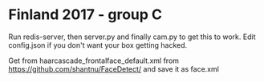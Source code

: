 Finland 2017 - group C
======================

Run redis-server, then server.py and finally cam.py to get this to work.
Edit config.json if you don't want your box getting hacked.

Get from haarcascade_frontalface_default.xml from https://github.com/shantnu/FaceDetect/
and save it as face.xml

